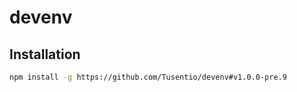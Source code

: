 # devenv
## Installation
```bash
npm install -g https://github.com/Tusentio/devenv#v1.0.0-pre.9
```
